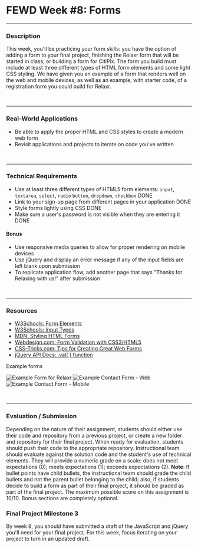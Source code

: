 # FEWD Week #8: Forms

---


### Description

This week, you'll be practicing your form skills: you have the option of adding a form to your final project, finishing the Relaxr form that will be started in class, or building a form for CitiPix. The form you build must include at least three different types of HTML form elements and some light CSS styling. We have given you an example of a form that renders well on the web and mobile devices, as well as an example, with starter code, of a registration form you could build for Relaxr.

<br>

---


### Real-World Applications

- Be able to apply the proper HTML and CSS styles to create a modern web form
- Revisit applications and projects to iterate on code you've written


<br>

---


### Technical Requirements

- Use at least three different types of HTML5 form elements: ```input```, ```textarea```, ```select```, ```radio``` ```button```, ```dropdown```, ```checkbox``` DONE
- Link to your sign-up page from different pages in your application DONE
- Style forms lightly using CSS DONE
- Make sure a user's password is not visible when they are entering it DONE

#### Bonus

- Use responsive media queries to allow for proper rendering on mobile devices
- Use jQuery and display an error message if any of the input fields are left blank upon submission
- To replicate application flow, add another page that says "Thanks for Relaxing with us!" after submission



<br>

---

### Resources

- [W3Schools: Form Elements](http://www.w3schools.com/html/html_form_elements.asp)
- [W3Schools: Input Types](http://www.w3schools.com/html/html_form_input_types.asp)
- [MDN: Styling HTML Forms](https://developer.mozilla.org/en-US/docs/Web/Guide/HTML/Forms/Styling_HTML_forms)
- [Webdesign.com: Form Validation with CSS3/HTML5](http://webdesign.tutsplus.com/tutorials/bring-your-forms-up-to-date-with-css3-and-html5-validation--webdesign-4738)
- [CSS-Tricks.com: Tips for Creating Great Web Forms](http://css-tricks.com/tips-for-creating-great-web-forms/)
- [jQuery API Docs: .val( ) function](http://api.jquery.com/val/)

Example forms

![Example Form for Relaxr](starter_code/images/relaxr-contact.png)
![Example Contact Form - Web](starter_code/images/contact-web.png)
![Example Contact Form - Mobile](starter_code/images/contact-mobile.png)

<br>

---

### Evaluation / Submission


Depending on the nature of their assignment, students should either use their code and repository from a previous project, or create a new folder and repository for their final project. When ready for evaluation, students should push their code to the appropriate repository. Instructional team should evaluate against the solution code and the student's use of technical elements. They will provide a numeric grade on a scale: does not meet expectations (0); meets expectations (1); exceeds expectations (2). **Note**: If bullet points have child bullets, the instructional team should grade the child bullets and not the parent bullet belonging to the child; also, if students decide to build a form as part of their final project, it should be graded as part of the final project. The maximum possible score on this assignment is 10/10. Bonus sections are completely optional.


### Final Project Milestone 3

By week 8, you should have submitted a draft of the JavaScript and jQuery you'll need for your final project.  For this week, focus iterating on your project to turn in an updated draft.
